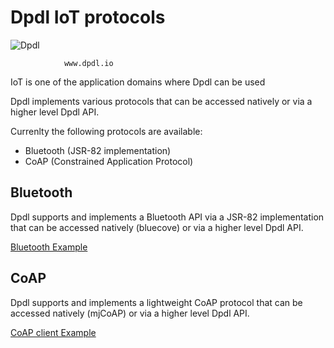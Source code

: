 # Dpdl IoT protocols

![Dpdl](https://www.dpdl.io/images/dpdl-io.png)

				www.dpdl.io
				

IoT is one of the application domains where Dpdl can be used

Dpdl implements various protocols that can be accessed natively or via a higher level Dpdl API.

Currenlty the following protocols are available:

* Bluetooth (JSR-82 implementation)
* CoAP (Constrained Application Protocol)


## Bluetooth

Dpdl supports and implements a Bluetooth API via a JSR-82 implementation that can be accessed natively (bluecove) or via a higher level Dpdl API.


[Bluetooth Example](https://github.com/Dpdl-io/DpdlEngine/blob/main/DpdlLibs/bluetoothDiscoverySave.h)




## CoAP

Dpdl supports and implements a lightweight CoAP protocol that can be accessed natively (mjCoAP) or via a higher level Dpdl API. 

[CoAP client Example](https://github.com/Dpdl-io/DpdlEngine/blob/main/DpdlLibs/CoAP/dpdlCoAPClient2.h)





